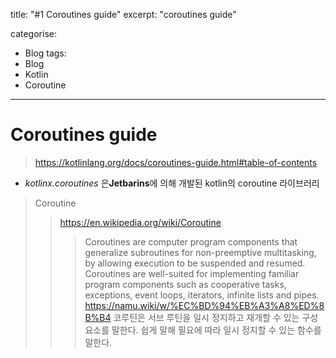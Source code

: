 title: "#1 Coroutines guide"
excerpt: "coroutines guide"

categorise:
  - Blog
tags:
  - Blog
  - Kotlin
  - Coroutine
---

# Coroutines guide
> https://kotlinlang.org/docs/coroutines-guide.html#table-of-contents


- *kotlinx.coroutines* 은**Jetbarins**에 의해 개발된 kotlin의 coroutine 라이브러리

> Coroutine
> 	> https://en.wikipedia.org/wiki/Coroutine
>	>	> Coroutines are computer program components that generalize subroutines for non-preemptive multitasking, by allowing execution to be suspended and resumed. Coroutines are well-suited for implementing familiar program components such as cooperative tasks, exceptions, event loops, iterators, infinite lists and pipes.
>	> https://namu.wiki/w/%EC%BD%94%EB%A3%A8%ED%8B%B4
>	>	> 코루틴은 서브 루틴을 일시 정지하고 재개할 수 있는 구성 요소를 말한다. 쉽게 말해 필요에 따라 일시 정지할 수 있는 함수를 말한다.




